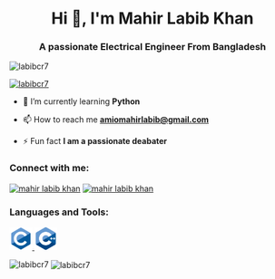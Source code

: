 

<h1 align="center">Hi 👋, I'm Mahir Labib Khan</h1>
<h3 align="center">A passionate Electrical Engineer From Bangladesh</h3>

<p align="left"> <img src="https://komarev.com/ghpvc/?username=labibcr7&label=Profile%20views&color=0e75b6&style=flat" alt="labibcr7" /> </p>

<p align="left"> <a href="https://github.com/ryo-ma/github-profile-trophy"><img src="https://github-profile-trophy.vercel.app/?username=labibcr7" alt="labibcr7" /></a> </p>

- 🌱 I’m currently learning **Python**

- 📫 How to reach me **amiomahirlabib@gmail.com**

- ⚡ Fun fact **I am a passionate deabater**

<h3 align="left">Connect with me:</h3>
<p align="left">
<a href="https://linkedin.com/in/mahir labib khan" target="blank"><img align="center" src="https://raw.githubusercontent.com/rahuldkjain/github-profile-readme-generator/master/src/images/icons/Social/linked-in-alt.svg" alt="mahir labib khan" height="30" width="40" /></a>
<a href="https://fb.com/mahir labib khan" target="blank"><img align="center" src="https://raw.githubusercontent.com/rahuldkjain/github-profile-readme-generator/master/src/images/icons/Social/facebook.svg" alt="mahir labib khan" height="30" width="40" /></a>
</p>

<h3 align="left">Languages and Tools:</h3>
<p align="left"> <a href="https://www.cprogramming.com/" target="_blank" rel="noreferrer"> <img src="https://raw.githubusercontent.com/devicons/devicon/master/icons/c/c-original.svg" alt="c" width="40" height="40"/> </a> <a href="https://www.w3schools.com/cpp/" target="_blank" rel="noreferrer"> <img src="https://raw.githubusercontent.com/devicons/devicon/master/icons/cplusplus/cplusplus-original.svg" alt="cplusplus" width="40" height="40"/> </a> </p>

<p><img align="left" src="https://github-readme-stats.vercel.app/api/top-langs?username=labibcr7&show_icons=true&locale=en&layout=compact" alt="labibcr7" /></p>

<p>&nbsp;<img align="center" src="https://github-readme-stats.vercel.app/api?username=labibcr7&show_icons=true&locale=en" alt="labibcr7" /></p>
